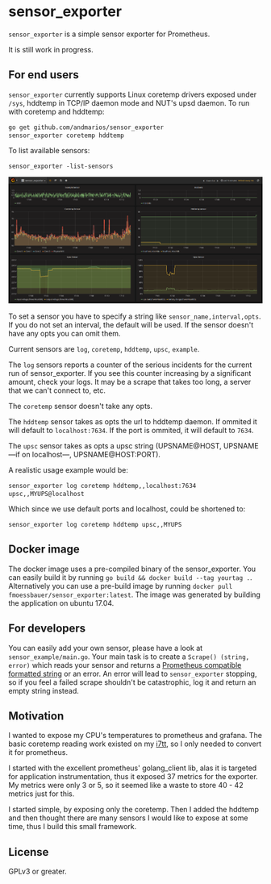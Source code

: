 # sensor_exporter #

`sensor_exporter` is a simple sensor exporter for Prometheus.

It is still work in progress.

## For end users

`sensor_exporter` currently supports Linux coretemp drivers exposed under
`/sys`, hddtemp in TCP/IP daemon mode and NUT's upsd daemon. To run with
coretemp and hddtemp:

    go get github.com/andmarios/sensor_exporter
	sensor_exporter coretemp hddtemp

To list available sensors:

    sensor_exporter -list-sensors

![grafana screenshot](https://raw.githubusercontent.com/andmarios/sensor_exporter/master/grafana.png)

To set a sensor you have to specify a string like `sensor_name,interval,opts`.
If you do not set an interval, the default will be used. If the sensor doesn't
have any opts you can omit them.

Current sensors are `log`, `coretemp`, `hddtemp`, `upsc`, `example`.

The `log` sensors reports a counter of the serious incidents for the current run
of sensor_exporter. If you see this counter increasing by a significant amount,
check your logs. It may be a scrape that takes too long, a server that we can't
connect to, etc.

The `coretemp` sensor doesn't take any opts.

The `hddtemp` sensor takes as opts the url to hddtemp daemon. If ommited it will
default to `localhost:7634`. If the port is ommited, it will default to `7634`.

The `upsc` sensor takes as opts a upsc string (UPSNAME@HOST, UPSNAME —if on
localhost—, UPSNAME@HOST:PORT).

A realistic usage example would be:

    sensor_exporter log coretemp hddtemp,,localhost:7634 upsc,,MYUPS@localhost

Which since we use default ports and localhost, could be shortened to:

    sensor_exporter log coretemp hddtemp upsc,,MYUPS

## Docker image

The docker image uses a pre-compiled binary of the sensor_exporter. You can easily build it by running `go build && docker build --tag yourtag .`.
Alternatively you can use a pre-build image by running `docker pull fmoessbauer/sensor_exporter:latest`. The image was generated by building the application on ubuntu 17.04. 

## For developers

You can easily add your own sensor, please have a look at
`sensor_example/main.go`.  Your main task is to create a
`Scrape() (string, error)` which reads your sensor and returns a
[Prometheus compatible formatted string](https://prometheus.io/docs/instrumenting/exposition_formats/)
or an error. An error will lead to `sensor_exporter` stopping, so if you feel a
failed scrape shouldn't be catastrophic, log it and return an empty string
instead.

## Motivation

I wanted to expose my CPU's temperatures to prometheus and grafana. The basic
coretemp reading work existed on my [i7tt](https://github.com/andmarios/i7tt),
so I only needed to convert it for prometheus.

I started with the excellent prometheus' golang_client lib, alas it is targeted
for application instrumentation, thus it exposed 37 metrics for the exporter.
My metrics were only 3 or 5, so it seemed like a waste to store 40 - 42 metrics
just for this.

I started simple, by exposing only the coretemp. Then I added the hddtemp and
then thought there are many sensors I would like to expose at some time, thus
I build this small framework.

## License

GPLv3 or greater.
